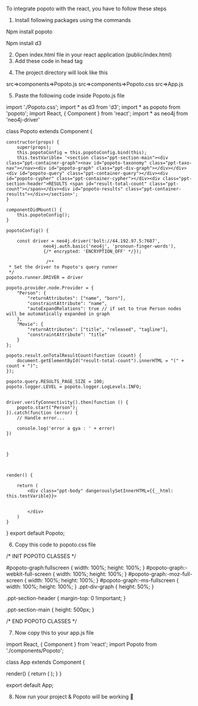 To integrate popoto with the react, you have to follow these steps


1)	Install following packages using the commands 

Npm install popoto


Npm install d3

2)	Open index.html file in your react application (public/index.html)
3)	Add these code in head tag


<link rel="stylesheet" href="https://unpkg.com/popoto/dist/popoto.min.css">


<script src="https://unpkg.com/popoto"></script>


<script src="https://unpkg.com/popoto/dist/popoto.js"></script>


4)	The project directory will look like this 

src=>components=>Popoto.js
src=>components=>Popoto.css
src=>App.js

 
5)	Paste the following code inside Popoto.js file

import './Popoto.css';
import * as d3 from 'd3';
import * as popoto from 'popoto';
import React, { Component } from 'react';
import * as neo4j from 'neo4j-driver'

class Popoto extends Component {

    constructor(props) {
        super(props);
        this.popotoConfig = this.popotoConfig.bind(this);
        this.testVarible= '<section class="ppt-section-main"><div class="ppt-container-graph"><nav id="popoto-taxonomy" class="ppt-taxo-nav"></nav><div id="popoto-graph" class="ppt-div-graph"></div></div><div id="popoto-query" class="ppt-container-query"></div><div id="popoto-cypher" class="ppt-container-cypher"></div><div class="ppt-section-header">RESULTS <span id="result-total-count" class="ppt-count"></span></div><div id="popoto-results" class="ppt-container-results"></div></section>';
    }

    componentDidMount() {
        this.popotoConfig();
    }

    popotoConfig() {
     
        const driver = neo4j.driver('bolt://44.192.97.5:7687',
                  neo4j.auth.basic('neo4j', 'pronoun-finger-words'), 
                  {/* encrypted: 'ENCRYPTION_OFF' */});

                   /**
     * Set the driver to Popoto's query runner
     */
    popoto.runner.DRIVER = driver

    popoto.provider.node.Provider = {
        "Person": {
            "returnAttributes": ["name", "born"],
            "constraintAttribute": "name",
            "autoExpandRelations": true // if set to true Person nodes will be automatically expanded in graph
        },
        "Movie": {
            "returnAttributes": ["title", "released", "tagline"],
            "constraintAttribute": "title"
        }
    };

    popoto.result.onTotalResultCount(function (count) {
        document.getElementById("result-total-count").innerHTML = "(" + count + ")";
    });

    popoto.query.RESULTS_PAGE_SIZE = 100;
    popoto.logger.LEVEL = popoto.logger.LogLevels.INFO;
    

    driver.verifyConnectivity().then(function () {
        popoto.start("Person");
    }).catch(function (error) {
        // Handle error...

        console.log('error a gya : ' + error)
    })


                
    }

    

    render() {

        return (
            <div class="ppt-body" dangerouslySetInnerHTML={{__html: this.testVarible}}>
        

            </div>
        )
    }
}  export default Popoto;


6)	Copy this code to popoto.css file

/* INIT POPOTO CLASSES */

#popoto-graph:fullscreen {
  width: 100%;
  height: 100%;
}
#popoto-graph:-webkit-full-screen {
  width: 100%;
  height: 100%;
}
#popoto-graph:-moz-full-screen {
  width: 100%;
  height: 100%;
}
#popoto-graph:-ms-fullscreen {
  width: 100%;
  height: 100%;
}
.ppt-div-graph {
  height: 50%;
}

.ppt-section-header {
  margin-top: 0 !important;
}

.ppt-section-main {
  height: 500px;
}

/* END POPOTO CLASSES */


7)	Now copy this to your app.js file 


import React, { Component } from 'react';
import Popoto from './components/Popoto';

class App extends Component {

  render() {
    return (
      <Popoto />
    );
  }
}

export default App;


8) Now run your project & Popoto will be working  
